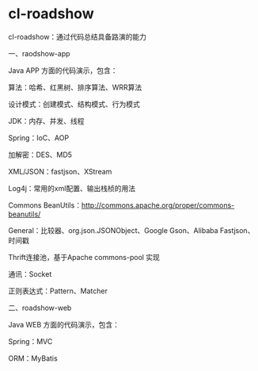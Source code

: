 cl-roadshow
==================

cl-roadshow：通过代码总结具备路演的能力


一、raodshow-app

Java APP 方面的代码演示，包含：

算法：哈希、红黑树、排序算法、WRR算法

设计模式：创建模式、结构模式、行为模式

JDK：内存、并发、线程

Spring：IoC、AOP

加解密：DES、MD5

XML/JSON：fastjson、XStream

Log4j：常用的xml配置、输出栈桢的用法

Commons BeanUtils：http://commons.apache.org/proper/commons-beanutils/

General：比较器、org.json.JSONObject、Google Gson、Alibaba Fastjson、时间戳

Thrift连接池，基于Apache commons-pool 实现

通讯：Socket

正则表达式：Pattern、Matcher


二、roadshow-web

Java WEB 方面的代码演示，包含：

Spring：MVC

ORM：MyBatis
